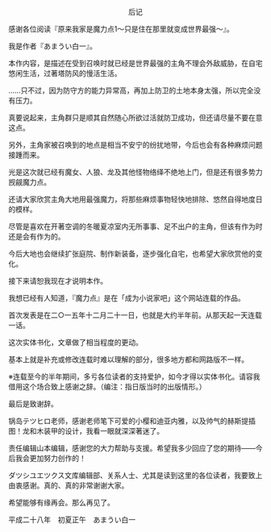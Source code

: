 <p align="center">后记</p>

感谢各位阅读『原来我家是魔力点1～只是住在那里就变成世界最强～』。

我是作者『あまうい白一』。

本作内容，是描述在受到召唤时就已经是世界最强的主角不理会外敌威胁，在自宅悠闲生活，过著塔防风的慢活生活。

……只不过，因为防守方的能力异常高，再加上防卫的土地本身太强，所以完全没有压力。

真要说起来，主角群只是顺其自然随心所欲过活就防卫成功，但还请尽量不要在意这点。

另外，主角家被召唤到的地点是相当不安宁的纷扰地带，今后也会有各种麻烦问题接踵而来。

光是这次就已经有魔女、人狼、龙及其他怪物络绎不绝地上门，但是还有很多势力觊觎魔力点。

还请大家欣赏主角大地用最强魔力，将那些麻烦事物轻快地排除、悠然自得地度日的模样。

尽管是喜欢在开著空调的冬暖夏凉室内无所事事、足不出户的主角，但该有作为时还是会有作为的。

今后大地也会继续扩张庭院、制作新装备，逐步强化自宅，也希望大家欣赏他的变化。

接下来请恕我现在才说明本作。

我想已经有人知道，『魔力点』是在「成为小说家吧」这个网站连载的作品。

首次发表是在二○一五年十二月二十一日，也就是大约半年前。从那天起一天连载一话。

这次实体书化，文章做了相当程度的更动。

基本上就是补充或修改连载时难以理解的部分，很多地方都和网路版不一样。

※连载至今的半年期间，多亏各位读者的支持爱护，如今才得以实体书化。请容我借用这个场合致上感谢之辞。（编注：指日版当时的出版情形。）

最后是致谢辞。

锅岛テツヒロ老师，感谢老师笔下可爱的小樱和迪亚内雅，以及帅气的赫斯提插图！龙和木装甲的设计，我看一眼就深深著迷了。

责任编辑山本编辑，感谢您的大力帮助与支援。希望我多少回应了您的期待——今后我会更加努力创作的！

ダツシユエツクス文库编辑部、关系人士、尤其是读到这里的各位读者，我要致上由衷感谢。真的、真的非常谢谢大家。

希望能够有缘再会。那么再见了。

平成二十八年　初夏正午　あまうい白一

